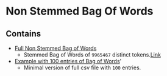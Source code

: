 # Non Stemmed Bag Of Words
## Contains

- [Full Non Stemmed Bag of Words](https://drive.google.com/open?id=1-BNdLriX7oyEWbSw6k1gkEAtRbqgrHBn)
  - Stemmed Bag of Words of `9965467` distinct tokens.[Link](https://drive.google.com/open?id=1-BNdLriX7oyEWbSw6k1gkEAtRbqgrHBn)
- [Example with 100 entries of Bag of Words](exmaple_non_stemmed_BOW.csv)'
  - Minimal version of full csv file with `100` entries.
